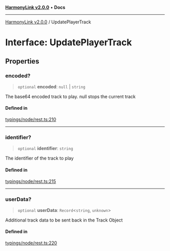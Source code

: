 [**HarmonyLink v2.0.0**](../README.md) • **Docs**

***

[HarmonyLink v2.0.0](../globals.md) / UpdatePlayerTrack

# Interface: UpdatePlayerTrack

## Properties

### encoded?

> `optional` **encoded**: `null` \| `string`

The base64 encoded track to play. null stops the current track

#### Defined in

[typings/node/rest.ts:210](https://github.com/Joniii11/HarmonyLink/blob/master/src/typings/node/rest.ts#L210)

***

### identifier?

> `optional` **identifier**: `string`

The identifier of the track to play

#### Defined in

[typings/node/rest.ts:215](https://github.com/Joniii11/HarmonyLink/blob/master/src/typings/node/rest.ts#L215)

***

### userData?

> `optional` **userData**: `Record`\<`string`, `unknown`\>

Additional track data to be sent back in the Track Object

#### Defined in

[typings/node/rest.ts:220](https://github.com/Joniii11/HarmonyLink/blob/master/src/typings/node/rest.ts#L220)
